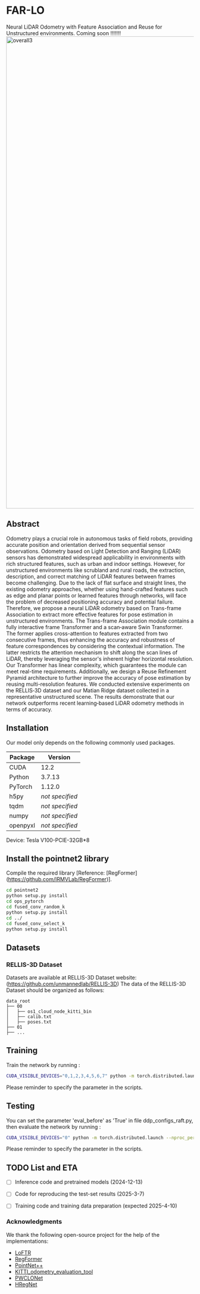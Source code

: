 # FAR-LO
Neural LiDAR Odometry with Feature Association and Reuse for Unstructured environments. Coming soon !!!!!!!
<img width="1268" alt="overall3" src="https://github.com/user-attachments/assets/29728bc5-d1df-4da3-9f94-b9c1e37ac9c7" />

## Abstract
Odometry plays a crucial role in autonomous tasks of field robots, providing accurate position and orientation derived from sequential sensor observations. Odometry based on Light Detection and Ranging (LiDAR) sensors has demonstrated widespread applicability in environments with rich structured features, such as urban and indoor settings. However, for unstructured environments like scrubland and rural roads, the extraction, description, and correct matching of LiDAR features between frames become challenging. Due to the lack of flat surface and straight lines, the existing odometry approaches, whether using hand-crafted features such as edge and planar points or learned features through networks, will face the problem of decreased positioning accuracy and potential failure. Therefore, we propose a neural LiDAR odometry based on Trans-frame Association to extract more effective features for pose estimation in unstructured environments. The Trans-frame Association module contains a fully interactive frame Transformer and a scan‐aware Swin Transformer. The former applies cross-attention to features extracted from two consecutive frames, thus enhancing the accuracy and robustness of feature correspondences by considering the contextual information. The latter restricts the attention mechanism to shift along the scan lines of LiDAR, thereby leveraging the sensor's inherent higher horizontal resolution. Our Transformer has linear complexity, which guarantees the module can meet real-time requirements. Additionally, we design a Reuse Refinement Pyramid architecture to further improve the accuracy of pose estimation by reusing multi-resolution features. We conducted extensive experiments on the RELLIS‐3D dataset and our Matian Ridge dataset collected in a representative unstructured scene. The results demonstrate that our network outperforms recent learning‐based LiDAR odometry methods in terms of accuracy.

## Installation
Our model only depends on the following commonly used packages.

| Package      | Version                          |
| ------------ | -------------------------------- |
| CUDA         |  12.2                            |
| Python       |  3.7.13                          |
| PyTorch      |  1.12.0                          |
| h5py         | *not specified*                  |
| tqdm         | *not specified*                  |
| numpy        | *not specified*                  |
| openpyxl     | *not specified*                  |

Device: Tesla V100-PCIE-32GB*8

## Install the pointnet2 library
Compile the required library [Reference: [RegFormer] (https://github.com/IRMVLab/RegFormer)].
```bash
cd pointnet2
python setup.py install
cd ops_pytorch
cd fused_conv_random_k
python setup.py install
cd ../
cd fused_conv_select_k
python setup.py install
```


## Datasets
### RELLIS-3D Dataset
Datasets are available at RELLIS-3D Dataset website: (https://github.com/unmannedlab/RELLIS-3D) The data of the RELLIS-3D Dataset should be organized as follows:

```
data_root
├── 00
│   ├── os1_cloud_node_kitti_bin
│   ├── calib.txt
│   ├── poses.txt
├── 01
├── ...
```


## Training
Train the network by running :
```bash
CUDA_VISIBLE_DEVICES="0,1,2,3,4,5,6,7" python -m torch.distributed.launch --nproc_per_node 8 ddp_train_raft.py
```
Please reminder to specify the parameter in the scripts.

## Testing
You can set the parameter 'eval_before' as 'True' in file ddp_configs_raft.py, then evaluate the network by running :
```bash
CUDA_VISIBLE_DEVICES="0" python -m torch.distributed.launch --nproc_per_node 1 ddp_train_raft.py
```
Please reminder to specify the parameter in the scripts.

## TODO List and ETA
- [ ] Inference code and pretrained models (2024-12-13)
- [ ] Code for reproducing the test-set results (2025-3-7)
- [ ] Training code and training data preparation (expected 2025-4-10)


### Acknowledgments
We thank the following open-source project for the help of the implementations:
- [LoFTR](https://github.com/zju3dv/LoFTR)
- [RegFormer](https://github.com/IRMVLab/RegFormer)
- [PointNet++](https://github.com/charlesq34/pointnet2) 
- [KITTI_odometry_evaluation_tool](https://github.com/LeoQLi/KITTI_odometry_evaluation_tool) 
- [PWCLONet](https://github.com/IRMVLab/PWCLONet)
- [HRegNet](https://github.com/ispc-lab/HRegNet)
